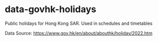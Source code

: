 # data-govhk-holidays
Public holidays for Hong Kong SAR. Used in schedules and timetables


Data Source: https://www.gov.hk/en/about/abouthk/holiday/2022.htm
